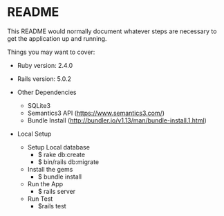 # README

This README would normally document whatever steps are necessary to get the
application up and running.

Things you may want to cover:

* Ruby version: 2.4.0
* Rails version: 5.0.2
* Other Dependencies
    - SQLite3
    - Semantics3 API (https://www.semantics3.com/)
    - Bundle Install (http://bundler.io/v1.13/man/bundle-install.1.html)
    
* Local Setup
    - Setup Local database
        - $ rake db:create
        - $ bin/rails db:migrate
    - Install the gems 
        - $ bundle install
    - Run the App
        - $ rails server
    - Run Test
        - $rails test
